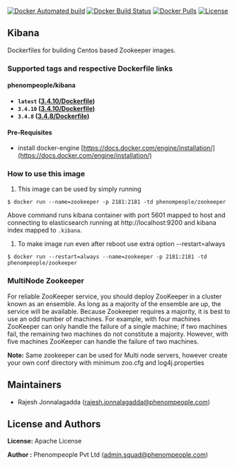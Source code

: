 [![Docker Automated build](https://img.shields.io/docker/automated/phenompeople/zookeeper.svg?style=plastic)](https://hub.docker.com/r/phenompeople/kibana/)
[![Docker Build Status](https://img.shields.io/docker/build/phenompeople/zookeeper.svg?style=plastic)](https://hub.docker.com/r/phenompeople/kibana/)
[![Docker Pulls](https://img.shields.io/docker/pulls/phenompeople/zookeeper.svg?style=plastic)](https://hub.docker.com/r/phenompeople/kibana/)
[![License](https://img.shields.io/badge/License-Apache%202.0-blue.svg)](https://opensource.org/licenses/Apache-2.0)

## Kibana 

Dockerfiles for building Centos based Zookeeper images.

### Supported tags and respective Dockerfile links

#### phenompeople/kibana

* **`latest`		([3.4.10/Dockerfile](https://bitbucket.org/phenompeople/zookeeper/src/master/3.4.10/Dockerfile))**
* **`3.4.10` 	([3.4.10/Dockerfile](https://bitbucket.org/phenompeople/zookeeper/src/master/3.4.10/Dockerfile))**
* **`3.4.8` 		([3.4.8/Dockerfile](https://bitbucket.org/phenompeople/zookeeper/src/master/3.4.8/Dockerfile))**

#### Pre-Requisites

- install docker-engine [https://docs.docker.com/engine/installation/](https://docs.docker.com/engine/installation/)

### How to use this image 

1.  This image can be used by simply running 

```$ docker run --name=zookeeper -p 2181:2181 -td phenompeople/zookeeper```

Above command runs kibana container with port 5601 mapped to host and connecting to elasticsearch running at http://localhost:9200 and kibana index mapped to `.kibana`. 

1. To make image run even after reboot use extra option --restart=always

```$ docker run --restart=always --name=zookeeper -p 2181:2181 -td phenompeople/zookeeper```

### MultiNode Zookeeper

For reliable ZooKeeper service, you should deploy ZooKeeper in a cluster known as an ensemble. As long as a majority of the ensemble are up, the service will be available.
Because Zookeeper requires a majority, it is best to use an odd number of machines.
For example, with four machines ZooKeeper can only handle the failure of a single machine; if two machines fail, the remaining two machines do not constitute a majority. However, with five machines ZooKeeper can handle the failure of two machines.

**Note:** Same zookeeper can be used for Multi node servers, however create your own conf directory with minimum zoo.cfg and log4j.properties

## Maintainers

* Rajesh Jonnalagadda (<rajesh.jonnalagadda@phenompeople.com>)

## License and Authors

**License:**	Apache License

**Author :** Phenompeople Pvt Ltd (<admin.squad@phenompeople.com>)